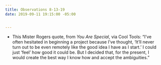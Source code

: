 ```yaml
---
title: Observations 8-13-19
date: 2019-09-11 19:15:00 -05:00


---
```


- This Mister Rogers quote, from *You Are Special*, via Cool Tools: “I’ve often hesitated in beginning a project because I’ve thought, ‘It’ll never turn out to be even remotely like the good idea I have as I start.’ I could just ‘feel’ how good it could be. But I decided that, for the present, I would create the best way I know how and accept the ambiguities.”